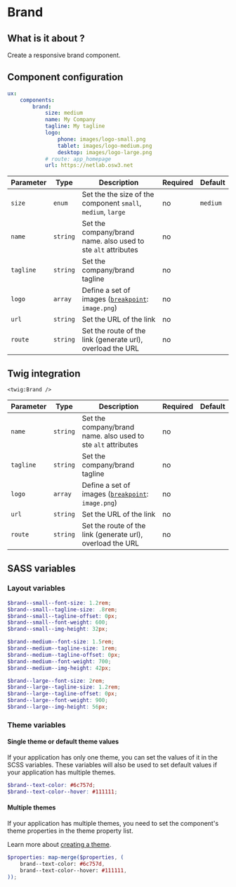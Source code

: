 # Brand

## What is it about ?

Create a responsive brand component.

<!-- {"file": "00-default.html", "language": "twig"} -->

## Component configuration

```yaml
ux:
    components:
        brand:
            size: medium
            name: My Company
            tagline: My tagline
            logo:
                phone: images/logo-small.png
                tablet: images/logo-medium.png
                desktop: images/logo-large.png
            # route: app_homepage
            url: https://netlab.osw3.net
```

| Parameter | Type | Description | Required | Default |
|-|-|-|-|-|
| `size` | `enum` | Set the the size of the component  `small`, `medium`, `large`  | no | `medium` |
| `name` | `string` | Set the company/brand name. also used to ste `alt` attributes | no |  |
| `tagline` | `string` | Set the company/brand tagline | no |  |
| `logo` | `array` | Define a set of images ([`breakpoint`](./../layout/breakpoints.md): `image.png`)| no |  |
| `url` | `string` | Set the URL of the link | no |  |
| `route` | `string` | Set the route of the link (generate url), overload the URL | no |  |

## Twig integration

```twig
<twig:Brand />
``` 

| Parameter | Type | Description | Required | Default |
|-|-|-|-|-|
| `name` | `string` | Set the company/brand name. also used to ste `alt` attributes | no |  |
| `tagline` | `string` | Set the company/brand tagline | no |  |
| `logo` | `array` | Define a set of images ([`breakpoint`](./../layout/breakpoints.md): `image.png`)| no |  |
| `url` | `string` | Set the URL of the link | no |  |
| `route` | `string` | Set the route of the link (generate url), overload the URL | no |  |

## SASS variables

### Layout variables

```scss
$brand--small--font-size: 1.2rem;
$brand--small--tagline-size: .8rem;
$brand--small--tagline-offset: 0px;
$brand--small--font-weight: 600;
$brand--small--img-height: 32px;

$brand--medium--font-size: 1.5rem;
$brand--medium--tagline-size: 1rem;
$brand--medium--tagline-offset: 0px;
$brand--medium--font-weight: 700;
$brand--medium--img-height: 42px;

$brand--large--font-size: 2rem;
$brand--large--tagline-size: 1.2rem;
$brand--large--tagline-offset: 0px;
$brand--large--font-weight: 900;
$brand--large--img-height: 56px;
```

### Theme variables

#### Single theme or default theme values

If your application has only one theme, you can set the values ​​of it in the SCSS variables.
These variables will also be used to set default values ​​if your application has multiple themes.

```scss
$brand--text-color: #6c757d;
$brand--text-color--hover: #111111;
```

#### Multiple themes

If your application has multiple themes, you need to set the component's theme properties in the theme property list.

Learn more about [creating a theme](./../layout/themes.md).

```scss
$properties: map-merge($properties, (
    brand--text-color: #6c757d,
    brand--text-color--hover: #111111,
));
```